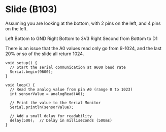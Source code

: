 # Slide (B103)

Assuming you are looking at the bottom, with 2 pins on the left, and 4 pins on the left.

Left Bottom to GND 
Right Bottom to 3V3
Right Second from Bottom to D1

There is an issue that the A0 values read only go from 9-1024, and the last 20% or so of the slide all return 1024.

```
void setup() {
  // Start the serial communication at 9600 baud rate
  Serial.begin(9600);
}

void loop() {
  // Read the analog value from pin A0 (range 0 to 1023)
  int sensorValue = analogRead(A0);
  
  // Print the value to the Serial Monitor
  Serial.println(sensorValue);
  
  // Add a small delay for readability
  delay(500);  // Delay in milliseconds (500ms)
}
```

